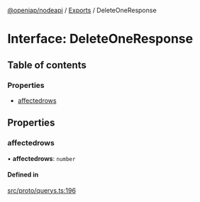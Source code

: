 [@openiap/nodeapi](../README.md) / [Exports](../modules.md) / DeleteOneResponse

# Interface: DeleteOneResponse

## Table of contents

### Properties

- [affectedrows](DeleteOneResponse.md#affectedrows)

## Properties

### affectedrows

• **affectedrows**: `number`

#### Defined in

[src/proto/querys.ts:196](https://github.com/openiap/nodeapi/blob/a6b5438/src/proto/querys.ts#L196)
